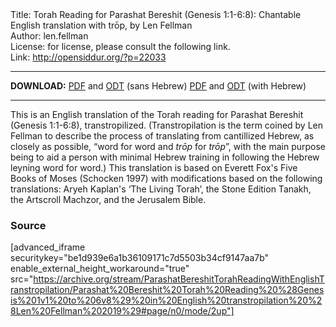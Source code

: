 <html>
<head></head>
<body>
Title: Torah Reading for Parashat Bereshit (Genesis 1:1-6:8): Chantable English translation with trōp, by Len Fellman<br />
Author: len.fellman<br />
License: for license, please consult the following link.<br />
Link: <a href="http://opensiddur.org/?p=22033">http://opensiddur.org/?p=22033</a>
<p />
<hr />

<style type="text/css" media="all">.printfriendly {display: none!important;}</style>

<strong>DOWNLOAD:</strong> 
<a href="https://archive.org/download/ParashatBereshitTorahReadingWithEnglishTranstropilation/Parashat%20Bereshit%20Torah%20Reading%20%28Genesis%201v1%20to%206v8%29%20in%20English%20transtropilation%20%28Len%20Fellman%202019%29%20-%20english%20only.pdf">PDF</a> and <a href="https://archive.org/download/ParashatBereshitTorahReadingWithEnglishTranstropilation/Parashat%20Bereshit%20Torah%20Reading%20%28Genesis%201v1%20to%206v8%29%20in%20English%20transtropilation%20%28Len%20Fellman%202019%29%20-%20english%20only.odt">ODT</a> (sans Hebrew)
<a href="https://archive.org/download/ParashatBereshitTorahReadingWithEnglishTranstropilation/Parashat%20Bereshit%20Torah%20Reading%20%28Genesis%201v1%20to%206v8%29%20in%20English%20transtropilation%20%28Len%20Fellman%202019%29.pdf">PDF</a> and <a href="https://archive.org/download/ParashatBereshitTorahReadingWithEnglishTranstropilation/Parashat%20Bereshit%20Torah%20Reading%20%28Genesis%201v1%20to%206v8%29%20in%20English%20transtropilation%20%28Len%20Fellman%202019%29.odt">ODT</a> (with Hebrew)


<hr />

This is an English translation of the Torah reading for Parashat Bereshit (Genesis 1:1-6:8), transtropilized. (Transtropilation is the term coined by Len Fellman to describe the process of translating from cantillized Hebrew, as closely as possible, “word for word and <em>trōp</em> for <em>trōp</em>”, with the main purpose being to aid a person with minimal Hebrew training in following the Hebrew leyning word for word.) This translation is based on Everett Fox's Five Books of Moses (Schocken 1997) with modifications based on the following translations: Aryeh Kaplan's ‘The Living Torah’, the Stone Edition Tanakh, the Artscroll Machzor, and the Jerusalem Bible.


<h3>Source</h3>

[advanced_iframe securitykey="be1d939e6a1b36109171c7d5503b34cf9147aa7b" enable_external_height_workaround="true" src="https://archive.org/stream/ParashatBereshitTorahReadingWithEnglishTranstropilation/Parashat%20Bereshit%20Torah%20Reading%20%28Genesis%201v1%20to%206v8%29%20in%20English%20transtropilation%20%28Len%20Fellman%202019%29#page/n0/mode/2up"]


</body>
</html>